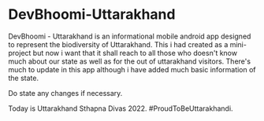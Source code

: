 # DevBhoomi-Uttarakhand

DevBhoomi - Uttarakhand is an informational mobile android app designed to represent the biodiversity of Uttarakhand. 
This i had created as a mini-project but now i want that it shall reach to all those who doesn't know much about our state as well as 
for the out of uttarakhand visitors. There's much to update in this app although i have added much basic information of the state.

Do state any changes if necessary.

Today is Uttarakhand Sthapna Divas 2022. #ProudToBeUttarakhandi.
